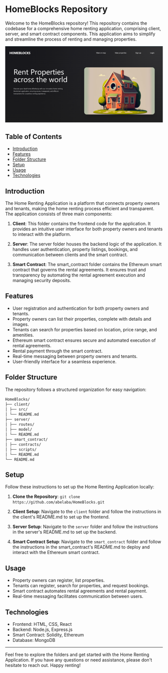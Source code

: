 # HomeBlocks Repository

Welcome to the HomeBlocks repository! This repository contains the codebase for a comprehensive home renting application, comprising client, server, and smart contract components. This application aims to simplify and streamline the process of renting and managing properties.

![alt text](HomeBlocks.png)


## Table of Contents

- [Introduction](#introduction)
- [Features](#features)
- [Folder Structure](#folder-structure)
- [Setup](#setup)
- [Usage](#usage)
- [Technologies](#technologies)

## Introduction

The Home Renting Application is a platform that connects property owners and tenants, making the home renting process efficient and transparent. The application consists of three main components:

1. **Client**: This folder contains the frontend code for the application. It provides an intuitive user interface for both property owners and tenants to interact with the platform.

2. **Server**: The server folder houses the backend logic of the application. It handles user authentication, property listings, bookings, and communication between clients and the smart contract.

3. **Smart Contract**: The smart_contract folder contains the Ethereum smart contract that governs the rental agreements. It ensures trust and transparency by automating the rental agreement execution and managing security deposits.

## Features

- User registration and authentication for both property owners and tenants.
- Property owners can list their properties, complete with details and images.
- Tenants can search for properties based on location, price range, and amenities.
- Ethereum smart contract ensures secure and automated execution of rental agreements.
- Rental payment through the smart contract.
- Real-time messaging between property owners and tenants.
- User-friendly interface for a seamless experience.

## Folder Structure

The repository follows a structured organization for easy navigation:

```
HomeBlocks/
├── client/
│ ├── src/
│ └── README.md
├── server/
│ ├── routes/
│ ├── model/
│ └── README.md
├── smart_contract/
│ ├── contracts/
│ ├── scripts/
│ └── README.md
└── README.md
```

## Setup

Follow these instructions to set up the Home Renting Application locally:

1. **Clone the Repository**: `git clone https://github.com/abelaba/HomeBlocks.git`

2. **Client Setup**: Navigate to the `client` folder and follow the instructions in the client's README.md to set up the frontend.

3. **Server Setup**: Navigate to the `server` folder and follow the instructions in the server's README.md to set up the backend.

4. **Smart Contract Setup**: Navigate to the `smart_contract` folder and follow the instructions in the smart_contract's README.md to deploy and interact with the Ethereum smart contract.

## Usage

- Property owners can register, list properties.
- Tenants can register, search for properties, and request bookings.
- Smart contract automates rental agreements and rental payment.
- Real-time messaging facilitates communication between users.

## Technologies

- Frontend: HTML, CSS, React
- Backend: Node.js, Express.js
- Smart Contract: Solidity, Ethereum
- Database: MongoDB


---

Feel free to explore the folders and get started with the Home Renting Application. If you have any questions or need assistance, please don't hesitate to reach out. Happy renting!
